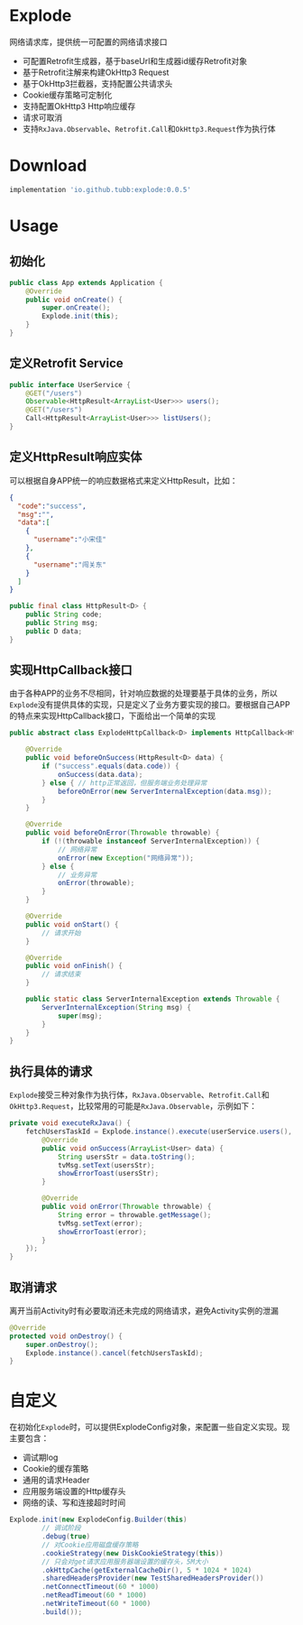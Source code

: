 # Explode


网络请求库，提供统一可配置的网络请求接口

* 可配置Retrofit生成器，基于baseUrl和生成器id缓存Retrofit对象
* 基于Retrofit注解来构建OkHttp3 Request
* 基于OkHttp3拦截器，支持配置公共请求头
* Cookie缓存策略可定制化
* 支持配置OkHttp3 Http响应缓存
* 请求可取消
* 支持`RxJava.Observable`、`Retrofit.Call`和`OkHttp3.Request`作为执行体

# Download

```groovy
implementation 'io.github.tubb:explode:0.0.5'
```

# Usage

## 初始化

```java
public class App extends Application {
    @Override
    public void onCreate() {
        super.onCreate();
        Explode.init(this);
    }
}
```

## 定义Retrofit Service
```java
public interface UserService {
    @GET("/users")
    Observable<HttpResult<ArrayList<User>>> users();
    @GET("/users")
    Call<HttpResult<ArrayList<User>>> listUsers();
}
```

## 定义HttpResult响应实体
可以根据自身APP统一的响应数据格式来定义HttpResult，比如：
```json
{
  "code":"success",
  "msg":"",
  "data":[
    {
      "username":"小宋佳"
    },
    {
      "username":"闯关东"
    }
  ]
}
```

```java
public final class HttpResult<D> {
    public String code;
    public String msg;
    public D data;
}
```

## 实现HttpCallback接口

由于各种APP的业务不尽相同，针对响应数据的处理要基于具体的业务，所以`Explode`没有提供具体的实现，只是定义了业务方要实现的接口。要根据自己APP的特点来实现HttpCallback接口，下面给出一个简单的实现
```java
public abstract class ExplodeHttpCallback<D> implements HttpCallback<HttpResult<D>, D> {

    @Override
    public void beforeOnSuccess(HttpResult<D> data) {
        if ("success".equals(data.code)) {
            onSuccess(data.data);
        } else { // http正常返回，但服务端业务处理异常
            beforeOnError(new ServerInternalException(data.msg));
        }
    }

    @Override
    public void beforeOnError(Throwable throwable) {
        if (!(throwable instanceof ServerInternalException)) {
            // 网络异常
            onError(new Exception("网络异常"));
        } else {
            // 业务异常
            onError(throwable);
        }
    }

    @Override
    public void onStart() {
        // 请求开始
    }

    @Override
    public void onFinish() {
        // 请求结束
    }

    public static class ServerInternalException extends Throwable {
        ServerInternalException(String msg) {
            super(msg);
        }
    }
}
```

## 执行具体的请求

`Explode`接受三种对象作为执行体，`RxJava.Observable`、`Retrofit.Call`和`OkHttp3.Request`，比较常用的可能是`RxJava.Observable`，示例如下：
```java
private void executeRxJava() {
    fetchUsersTaskId = Explode.instance().execute(userService.users(), new ExplodeHttpCallback<ArrayList<User>>() {
        @Override
        public void onSuccess(ArrayList<User> data) {
            String usersStr = data.toString();
            tvMsg.setText(usersStr);
            showErrorToast(usersStr);
        }

        @Override
        public void onError(Throwable throwable) {
            String error = throwable.getMessage();
            tvMsg.setText(error);
            showErrorToast(error);
        }
    });
}
```

## 取消请求
离开当前Activity时有必要取消还未完成的网络请求，避免Activity实例的泄漏
```java
@Override
protected void onDestroy() {
	super.onDestroy();
	Explode.instance().cancel(fetchUsersTaskId);
}
```

# 自定义

在初始化`Explode`时，可以提供ExplodeConfig对象，来配置一些自定义实现。现主要包含：
- 调试期log
- Cookie的缓存策略
- 通用的请求Header
- 应用服务端设置的Http缓存头
- 网络的读、写和连接超时时间
```java
Explode.init(new ExplodeConfig.Builder(this)
        // 调试阶段
        .debug(true)
        // 对Cookie应用磁盘缓存策略
        .cookieStrategy(new DiskCookieStrategy(this))
        // 只会对get请求应用服务器端设置的缓存头，5M大小
        .okHttpCache(getExternalCacheDir(), 5 * 1024 * 1024)
        .sharedHeadersProvider(new TestSharedHeadersProvider())
        .netConnectTimeout(60 * 1000)
        .netReadTimeout(60 * 1000)
        .netWriteTimeout(60 * 1000)
        .build());
```

